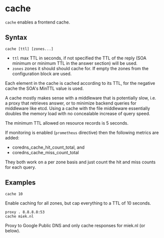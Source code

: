 # cache

`cache` enables a frontend cache.

## Syntax

~~~
cache [ttl] [zones...]
~~~

* `ttl` max TTL in seconds, if not specified the TTL of the reply (SOA minimum or minimum TTL in the
  answer section) will be used.
* `zones` zones it should should cache for. If empty the zones from the configuration block are used.


Each element in the cache is cached according to its TTL, for the negative cache the SOA's MinTTL
value is used.

A cache mostly makes sense with a middleware that is potentially slow, i.e. a proxy that retrieves
answer, or to minimize backend queries for middleware like etcd. Using a cache with the file
middleware essentially doubles the memory load with no concealable increase of query speed.

The minimum TTL allowed on resource records is 5 seconds.

If monitoring is enabled (`prometheus` directive) then the following metrics are added:
* coredns_cache_hit_count_total, and
* coredns_cache_miss_count_total

They both work on a per zone basis and just count the hit and miss counts for each query.

## Examples

~~~
cache 10
~~~

Enable caching for all zones, but cap everything to a TTL of 10 seconds.

~~~
proxy . 8.8.8.8:53
cache miek.nl
~~~

Proxy to Google Public DNS and only cache responses for miek.nl (or below).
